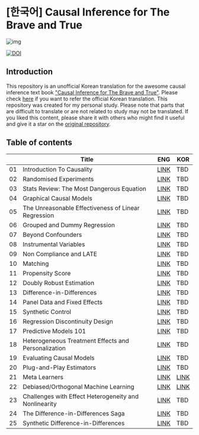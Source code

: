 # [한국어] Causal Inference for The Brave and True

![img](./causal-inference-for-the-brave-and-true/data/img/brave-and-true.png)

[![DOI](https://zenodo.org/badge/255903310.svg)](https://zenodo.org/badge/latestdoi/255903310)


## Introduction
This repository is an unofficial Korean translation for the awesome causal inference text book ["Causal Inference for The Brave and True"](https://matheusfacure.github.io/python-causality-handbook/landing-page.html). Please check [here](https://github.com/TeamCausality/Causal-Inference-with-Python) if you want to refer the official Korean translation. This repository was created for my personal study. Please note that parts that are difficult to translate or are not related to study may not be translated. If you liked this content, please share it with others who might find it useful and give it a star on the [original repository](https://github.com/matheusfacure/python-causality-handbook).


## Table of contents
||Title|ENG|KOR|
|---|---|---|---|
|01|Introduction To Causality|[LINK](https://github.com/phykn/python-causality-handbook/blob/master/causal-inference-for-the-brave-and-true/01-Introduction-To-Causality.ipynb)|TBD|
|02|Randomised Experiments|[LINK](https://github.com/phykn/python-causality-handbook/blob/master/causal-inference-for-the-brave-and-true/02-Randomised-Experiments.ipynb)|TBD|
|03|Stats Review: The Most Dangerous Equation|[LINK](https://github.com/phykn/python-causality-handbook/blob/master/causal-inference-for-the-brave-and-true/03-Stats-Review-The-Most-Dangerous-Equation.ipynb)|TBD|
|04|Graphical Causal Models|[LINK](https://github.com/phykn/python-causality-handbook/blob/master/causal-inference-for-the-brave-and-true/04-Graphical-Causal-Models.ipynb)|TBD|
|05|The Unreasonable Effectiveness of Linear Regression|[LINK](https://github.com/phykn/python-causality-handbook/blob/master/causal-inference-for-the-brave-and-true/05-The-Unreasonable-Effectiveness-of-Linear-Regression.ipynb)|TBD|
|06|Grouped and Dummy Regression|[LINK](https://github.com/phykn/python-causality-handbook/blob/master/causal-inference-for-the-brave-and-true/06-Grouped-and-Dummy-Regression.ipynb)|TBD|
|07|Beyond Confounders|[LINK](https://github.com/phykn/python-causality-handbook/blob/master/causal-inference-for-the-brave-and-true/07-Beyond-Confounders.ipynb)|TBD|
|08|Instrumental Variables|[LINK](https://github.com/phykn/python-causality-handbook/blob/master/causal-inference-for-the-brave-and-true/08-Instrumental-Variables.ipynb)|TBD|
|09|Non Compliance and LATE|[LINK](https://github.com/phykn/python-causality-handbook/blob/master/causal-inference-for-the-brave-and-true/09-Non-Compliance-and-LATE.ipynb)|TBD|
|10|Matching|[LINK](https://github.com/phykn/python-causality-handbook/blob/master/causal-inference-for-the-brave-and-true/10-Matching.ipynb)|TBD|
|11|Propensity Score|[LINK](https://github.com/phykn/python-causality-handbook/blob/master/causal-inference-for-the-brave-and-true/11-Propensity-Score.ipynb)|TBD|
|12|Doubly Robust Estimation|[LINK](https://github.com/phykn/python-causality-handbook/blob/master/causal-inference-for-the-brave-and-true/12-Doubly-Robust-Estimation.ipynb)|TBD|
|13|Difference-in-Differences|[LINK](https://github.com/phykn/python-causality-handbook/blob/master/causal-inference-for-the-brave-and-true/13-Difference-in-Differences.ipynb)|TBD|
|14|Panel Data and Fixed Effects|[LINK](https://github.com/phykn/python-causality-handbook/blob/master/causal-inference-for-the-brave-and-true/14-Panel-Data-and-Fixed-Effects.ipynb)|TBD|
|15|Synthetic Control|[LINK](https://github.com/phykn/python-causality-handbook/blob/master/causal-inference-for-the-brave-and-true/15-Synthetic-Control.ipynb)|TBD|
|16|Regression Discontinuity Design|[LINK](https://github.com/phykn/python-causality-handbook/blob/master/causal-inference-for-the-brave-and-true/16-Regression-Discontinuity-Design.ipynb)|TBD|
|17|Predictive Models 101|[LINK](https://github.com/phykn/python-causality-handbook/blob/master/causal-inference-for-the-brave-and-true/17-Predictive-Models-101.ipynb)|TBD|
|18|Heterogeneous Treatment Effects and Personalization|[LINK](https://github.com/phykn/python-causality-handbook/blob/master/causal-inference-for-the-brave-and-true/18-Heterogeneous-Treatment-Effects-and-Personalization.ipynb)|TBD|
|19|Evaluating Causal Models|[LINK](https://github.com/phykn/python-causality-handbook/blob/master/causal-inference-for-the-brave-and-true/19-Evaluating-Causal-Models.ipynb)|TBD|
|20|Plug-and-Play Estimators|[LINK](https://github.com/phykn/python-causality-handbook/blob/master/causal-inference-for-the-brave-and-true/20-Plug-and-Play-Estimators.ipynb)|TBD|
|21|Meta Learners|[LINK](https://github.com/phykn/python-causality-handbook/blob/master/causal-inference-for-the-brave-and-true/21-Meta-Learners.ipynb)|[LINK](https://github.com/phykn/python-causality-handbook/blob/master/causal-inference-for-the-brave-and-true/KOR-21-Meta-Learners.ipynb)|
|22|Debiased/Orthogonal Machine Learning|[LINK](https://github.com/phykn/python-causality-handbook/blob/master/causal-inference-for-the-brave-and-true/22-Debiased-Orthogonal-Machine-Learning.ipynb)|[LINK](https://github.com/phykn/python-causality-handbook/blob/master/causal-inference-for-the-brave-and-true/KOR-22-Debiased-Orthogonal-Machine-Learning.ipynb)|
|23|Challenges with Effect Heterogeneity and Nonlinearity|[LINK](https://github.com/phykn/python-causality-handbook/blob/master/causal-inference-for-the-brave-and-true/23-Challenges-with-Effect-Heterogeneity-and-Nonlinearity.ipynb)|TBD|
|24|The Difference-in-Differences Saga|[LINK](https://github.com/phykn/python-causality-handbook/blob/master/causal-inference-for-the-brave-and-true/24-The-Diff-in-Diff-Saga.ipynb)|TBD|
|25|Synthetic Difference-in-Differences|[LINK](https://github.com/phykn/python-causality-handbook/blob/master/causal-inference-for-the-brave-and-true/25-Synthetic-Diff-in-Diff.ipynb)|TBD|